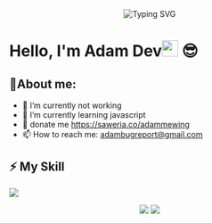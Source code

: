 <div align="center">
    <img
        src="https://readme-typing-svg.herokuapp.com?font=ShadowsIntoLightsize=50&duration=5500&color=f70787&background=FF673200&center=true&vCenter=true&lines=Hello,+I+am+Adam+Dev;Welcome+to+my+GitHub+😊"
            alt="Typing SVG"
        />
    </a>
</p>
</div>

# Hello, I'm Adam Dev<img src="https://github.com/TheDudeThatCode/TheDudeThatCode/blob/master/Assets/Hi.gif" width="29px"> 😎

## 🚀About me:
- 🔭 I’m currently not working
- 🌱 I’m currently learning javascript
- 🤑 donate me https://saweria.co/adammewing
- 📫 How to reach me: adambugreport@gmail.com

## ⚡ My Skill 
<p align="left">
  <img src="https://skillicons.dev/icons?i=js,py,html,css" />
</p>

<p align="center">
  <img src="https://forthebadge.com/images/badges/built-with-love.svg" />
  <img src="https://forthebadge.com/images/badges/powered-by-coffee.svg" />
</p>
